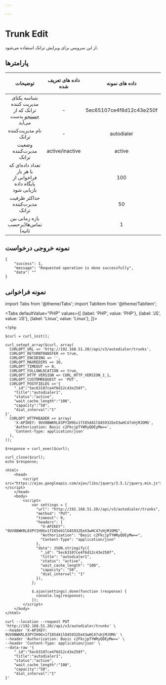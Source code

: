 ```yaml
---

---
```

# Trunk Edit

از این سرویس برای ویرایش ترانک استفاده می‌شود.

## پارامتر‌ها
|                            توضیحات                            | داده های تعریف شده |      داده های نمونه      | پارامترهای ضروری[**]/منطقی[*] |     پارامترها     |
|:-------------------------------------------------------------:|:------------------:|:------------------------:|:----------------------:|:-----------------:|
|     شناسه یکتای مدیریت کننده ترانک که از [جستجو](/docs/developers/api/SimotelAPI/v4/autodialer_api/trunk_manager/trunk_manager_search) بدست می‌آید     |          -         | 5ec65107ce4f6d12c43e250f |           **           |        _id        |
|                     نام مدیریت‌کننده ترانک                     |          -         |        autodialer        |            *           |       title       |
|                     وضعیت مدیرت‌کننده ترانک                    |   active/inactive  |          active          |            *           |       status      |
| تعداد داده‌ای که با هر بار فراخوانی از پایگاه داده بازیابی شود |                    |            100           |            *           | wait_cache_length |
|                 حداکثر ظرفیت مدیرت‌کننده ترانک                 |                    |            50            |            *           |      capacity     |
|               بازه زمانی بین تماس‌ها(برحسب ثانیه)              |                    |             1            |            *           |   dial_interval   |

## نمونه خروجی درخواست

```shell
{
    "success": 1,
    "message": "Requested operation is done successfully",
    "data": ""
}
```


## نمونه فراخوانی

import Tabs from '@theme/Tabs';
import TabItem from '@theme/TabItem';

<Tabs
    defaultValue="PHP"
    values={[
        {label: 'PHP', value: 'PHP'},
        {label: 'JS', value: 'JS'},
		{label: 'Linux', value: 'Linux'},
    ]}>
<TabItem value="PHP">


	<?php

	$curl = curl_init();

	curl_setopt_array($curl, array(
	  CURLOPT_URL => 'http://192.168.51.20//api/v3/autodialer/trunks',
	  CURLOPT_RETURNTRANSFER => true,
	  CURLOPT_ENCODING => '',
	  CURLOPT_MAXREDIRS => 10,
	  CURLOPT_TIMEOUT => 0,
	  CURLOPT_FOLLOWLOCATION => true,
	  CURLOPT_HTTP_VERSION => CURL_HTTP_VERSION_1_1,
	  CURLOPT_CUSTOMREQUEST => 'PUT',
	  CURLOPT_POSTFIELDS =>'{
		"_id":"5ec63107ce4f6d12c43e250f",
		"title":"autodialer1",
		"status":"active",
		"wait_cache_length":"100",
		"capacity":"50",
		"dial_interval":"1"
	}',
	  CURLOPT_HTTPHEADER => array(
		'X-APIKEY: 9UV0BWKRL83PYIH9Gv1fI85d41lO4S932EeX3wHC47sHjMJOMG',
		'Authorization: Basic c2FkcjpTYWRyQDEyMw==',
		'Content-Type: application/json'
	  ),
	));

	$response = curl_exec($curl);

	curl_close($curl);
	echo $response;



</TabItem>
<TabItem value="JS">

	
	<html>
		<head>
			<script src="https://ajax.googleapis.com/ajax/libs/jquery/3.5.1/jquery.min.js"></script>
		</head>
		<body>
			<script>
				var settings = {
				  "url": "http://192.168.51.20//api/v3/autodialer/trunks",
				  "method": "PUT",
				  "timeout": 0,
				  "headers": {
					"X-APIKEY": "9UV0BWKRL83PYIH9Gv1fI85d41lO4S932EeX3wHC47sHjMJOMG",
					"Authorization": "Basic c2FkcjpTYWRyQDEyMw==",
					"Content-Type": "application/json"
				  },
				  "data": JSON.stringify({
					"_id": "5ec63107ce4f6d12c43e250f",
					"title": "autodialer1",
					"status": "active",
					"wait_cache_length": "100",
					"capacity": "50",
					"dial_interval": "1"
				  }),
				};

				$.ajax(settings).done(function (response) {
				  console.log(response);
				});
			</script>
		</body>
	</html>
	

</TabItem>
<TabItem value="Linux">

	curl --location --request PUT 'http://192.168.51.20//api/v3/autodialer/trunks' \
	--header 'X-APIKEY: 9UV0BWKRL83PYIH9Gv1fI85d41lO4S932EeX3wHC47sHjMJOMG' \
	--header 'Authorization: Basic c2FkcjpTYWRyQDEyMw==' \
	--header 'Content-Type: application/json' \
	--data-raw '{
		"_id":"5ec63107ce4f6d12c43e250f",
		"title":"autodialer1",
		"status":"active",
		"wait_cache_length":"100",
		"capacity":"50",
		"dial_interval":"1"
	}'
	
</TabItem>
</Tabs>

